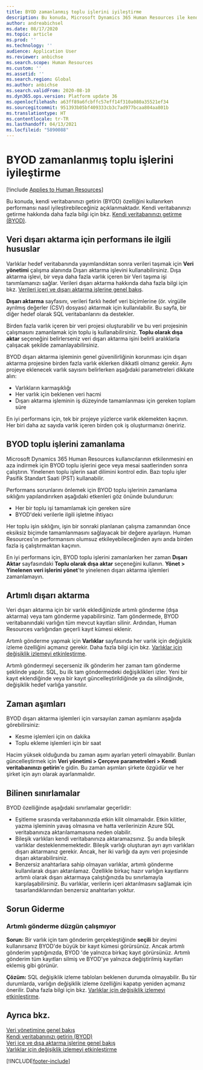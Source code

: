```yaml
---
title: BYOD zamanlanmış toplu işlerini iyileştirme
description: Bu konuda, Microsoft Dynamics 365 Human Resources ile kendi veritabanınızı getirin (BYOD) özelliğini kullanırken performansı nasıl iyileştirebileceğiniz açıklanmaktadır.
author: andreabichsel
ms.date: 08/17/2020
ms.topic: article
ms.prod: ''
ms.technology: ''
audience: Application User
ms.reviewer: anbichse
ms.search.scope: Human Resources
ms.custom: ''
ms.assetid: ''
ms.search.region: Global
ms.author: anbichse
ms.search.validFrom: 2020-08-10
ms.dyn365.ops.version: Platform update 36
ms.openlocfilehash: a63ff89a6fcbffc57eff14f310a080a35521ef34
ms.sourcegitcommit: 951393b05bf409333cb3c7ad977bcaa804aa801b
ms.translationtype: HT
ms.contentlocale: tr-TR
ms.lasthandoff: 04/13/2021
ms.locfileid: "5890088"
---
```

# <a name="optimize-byod-scheduled-batch-jobs"></a>BYOD zamanlanmış toplu işlerini iyileştirme

[!include [Applies to Human Resources](../includes/applies-to-hr.md)]

Bu konuda, kendi veritabanınızı getirin (BYOD) özelliğini kullanırken performansı nasıl iyileştirebileceğiniz açıklanmaktadır. Kendi veritabanınızı getirme hakkında daha fazla bilgi için bkz. [Kendi veritabanınızı getirme (BYOD)](../fin-ops-core/dev-itpro/analytics/export-entities-to-your-own-database.md?toc=%2fdynamics365%2fhuman-resources%2ftoc.json).

## <a name="performance-considerations-for-data-export"></a>Veri dışarı aktarma için performans ile ilgili hususlar

Varlıklar hedef veritabanında yayımlandıktan sonra verileri taşımak için **Veri yönetimi** çalışma alanında Dışarı aktarma işlevini kullanabilirsiniz. Dışa aktarma işlevi, bir veya daha fazla varlık içeren bir Veri taşıma işi tanımlamanızı sağlar. Verileri dışarı aktarma hakkında daha fazla bilgi için bkz. [Verileri içeri ve dışarı aktarma işlerine genel bakış](../fin-ops-core/dev-itpro/data-entities/data-import-export-job.md?toc=%2fdynamics365%2fhuman-resources%2ftoc.json).

**Dışarı aktarma** sayfasını, verileri farklı hedef veri biçimlerine (ör. virgülle ayrılmış değerler (CSV) dosyası) aktarmak için kullanılabilir. Bu sayfa, bir diğer hedef olarak SQL veritabanlarını da destekler.

Birden fazla varlık içeren bir veri projesi oluşturabilir ve bu veri projesinin çalışmasını zamanlamak için toplu iş kullanabilirsiniz. **Toplu olarak dışa aktar** seçeneğini belirlerseniz veri dışarı aktarma işini belirli aralıklarla çalışacak şekilde zamanlayabilirsiniz.

BYOD dışarı aktarma işleminin genel güvenilirliğinin korunması için dışarı aktarma projesine birden fazla varlık eklerken dikkatli olmanız gerekir. Aynı projeye eklenecek varlık sayısını belirlerken aşağıdaki parametreleri dikkate alın:

- Varlıkların karmaşıklığı
- Her varlık için beklenen veri hacmi
- Dışarı aktarma işleminin iş düzeyinde tamamlanması için gereken toplam süre

En iyi performans için, tek bir projeye yüzlerce varlık eklemekten kaçının. Her biri daha az sayıda varlık içeren birden çok iş oluşturmanızı öneririz.

## <a name="scheduling-byod-batch-jobs"></a>BYOD toplu işlerini zamanlama

Microsoft Dynamics 365 Human Resources kullanıcılarının etkilenmesini en aza indirmek için BYOD toplu işlerini gece veya mesai saatlerinden sonra çalıştırın. Yinelenen toplu işlerin saat dilimini kontrol edin. Bazı toplu işler Pasifik Standart Saati (PST) kullanabilir.

Performans sorunlarını önlemek için BYOD toplu işlerinin zamanlama sıklığını yapılandırırken aşağıdaki etkenleri göz önünde bulundurun:

- Her bir toplu işi tamamlamak için gereken süre
- BYOD'deki verilerle ilgili işletme ihtiyacı

Her toplu işin sıklığını, işin bir sonraki planlanan çalışma zamanından önce eksiksiz biçimde tamamlanmasını sağlayacak bir değere ayarlayın. Human Resources'ın performansını olumsuz etkileyebileceğinden aynı anda birden fazla iş çalıştırmaktan kaçının.

En iyi performans için, BYOD toplu işlerini zamanlarken her zaman **Dışarı Aktar** sayfasındaki **Toplu olarak dışa aktar** seçeneğini kullanın. **Yönet \> Yinelenen veri işlerini yönet**'te yinelenen dışarı aktarma işlemleri zamanlamayın.

## <a name="incremental-export"></a>Artımlı dışarı aktarma

Veri dışarı aktarma için bir varlık eklediğinizde artımlı gönderme (dışa aktarma) veya tam gönderme yapabilirsiniz. Tam göndermede, BYOD veritabanındaki varlığın tüm mevcut kayıtları silinir. Ardından, Human Resources varlığından geçerli kayıt kümesi eklenir.

Artımlı gönderme yapmak için **Varlıklar** sayfasında her varlık için değişiklik izleme özelliğini açmanız gerekir. Daha fazla bilgi için bkz. [Varlıklar için değişiklik izlemeyi etkinleştirme](../fin-ops-core/dev-itpro/data-entities/entity-change-track.md?toc=%2fdynamics365%2fhuman-resources%2ftoc.json).

Artımlı göndermeyi seçerseniz ilk gönderim her zaman tam gönderme şeklinde yapılır. SQL, bu ilk tam göndermedeki değişiklikleri izler. Yeni bir kayıt eklendiğinde veya bir kayıt güncelleştirildiğinde ya da silindiğinde, değişiklik hedef varlığa yansıtılır.

## <a name="time-outs"></a>Zaman aşımları

BYOD dışarı aktarma işlemleri için varsayılan zaman aşımlarını aşağıda görebilirsiniz:

- Kesme işlemleri için on dakika
- Toplu ekleme işlemleri için bir saat

Hacim yüksek olduğunda bu zaman aşımı ayarları yeterli olmayabilir. Bunları güncelleştirmek için **Veri yönetimi \> Çerçeve parametreleri \> Kendi veritabanınızı getirin**'e gidin. Bu zaman aşımları şirkete özgüdür ve her şirket için ayrı olarak ayarlanmalıdır.

## <a name="known-limitations"></a>Bilinen sınırlamalar

BYOD özelliğinde aşağıdaki sınırlamalar geçerlidir:

- Eşitleme sırasında veritabanınızda etkin kilit olmamalıdır. Etkin kilitler, yazma işleminin yavaş olmasına ve hatta verilerinizin Azure SQL veritabanınıza aktarılamamasına neden olabilir.
- Bileşik varlıkları kendi veritabanınıza aktaramazsınız. Şu anda bileşik varlıklar desteklenmemektedir. Bileşik varlığı oluşturan ayrı ayrı varlıkları dışarı aktarmanız gerekir. Ancak, her iki varlığı da aynı veri projesinde dışarı aktarabilirsiniz.
- Benzersiz anahtarlara sahip olmayan varlıklar, artımlı gönderme kullanılarak dışarı aktarılamaz. Özellikle birkaç hazır varlığın kayıtlarını artımlı olarak dışarı aktarmaya çalıştığınızda bu sınırlamayla karşılaşabilirsiniz. Bu varlıklar, verilerin içeri aktarılmasını sağlamak için tasarlandıklarından benzersiz anahtarları yoktur.

## <a name="troubleshooting"></a>Sorun Giderme

### <a name="incremental-push-doesnt-work-correctly"></a>Artımlı gönderme düzgün çalışmıyor

**Sorun:** Bir varlık için tam gönderim gerçekleştiğinde **seçili** bir deyimi kullanırsanız BYOD'de büyük bir kayıt kümesi görürsünüz. Ancak artımlı gönderim yaptığınızda, BYOD 'de yalnızca birkaç kayıt görürsünüz. Artımlı gönderim tüm kayıtları silmiş ve BYOD'ye yalnızca değiştirilmiş kayıtları eklemiş gibi görünür.

**Çözüm:** SQL değişiklik izleme tabloları beklenen durumda olmayabilir. Bu tür durumlarda, varlığın değişiklik izleme özelliğini kapatıp yeniden açmanız önerilir. Daha fazla bilgi için bkz. [Varlıklar için değişiklik izlemeyi etkinleştirme](../fin-ops-core/dev-itpro/data-entities/entity-change-track.md?toc=%2fdynamics365%2fhuman-resources%2ftoc.json).

## <a name="see-also"></a>Ayrıca bkz.

[Veri yönetimine genel bakış](../fin-ops-core/dev-itpro/data-entities/data-entities-data-packages.md?toc=%2fdynamics365%2fhuman-resources%2ftoc.json)<br>
[Kendi veritabanınızı getirin (BYOD)](../fin-ops-core/dev-itpro/analytics/export-entities-to-your-own-database.md?toc=%2fdynamics365%2fhuman-resources%2ftoc.json)<br>
[Veri içe ve dışa aktarma işlerine genel bakış](../fin-ops-core/dev-itpro/data-entities/data-import-export-job.md?toc=%2fdynamics365%2fhuman-resources%2ftoc.json)<br>
[Varlıklar için değişiklik izlemeyi etkinleştirme](../fin-ops-core/dev-itpro/data-entities/entity-change-track.md?toc=%2fdynamics365%2fhuman-resources%2ftoc.json)


[!INCLUDE[footer-include](../includes/footer-banner.md)]
